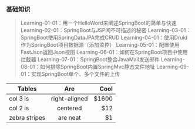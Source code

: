 ### 基础知识
> Learning-01-01：用一个HelloWord来阐述SpringBoot的简单与快速
Learning-02-01：SpringBoot与JSP间不可描述的秘密
Learning-03-01：SpringBoot使用SpringDataJPA完成CRUD
Learning-04-01：使用Druid作为SpringBoot项目数据源（添加监控）
Learning-05-01：配置使用FastJson返回Json视图
Learning-06-01：如何在SpringBoot项目中使用拦截器
Learning-07-01：SpringBoot整合JavaMail发送邮件
Learning-08-01：如何排除SpringBoot内置SpringMvc静态文件地址
Learning-09-01：实现SpringBoot单个、多个文件的上传

| Tables        | Are           | Cool  |
| ------------- |:-------------:| -----:|
| col 3 is      | right-aligned | $1600 |
| col 2 is      | centered      |   $12 |
| zebra stripes | are neat      |    $1 |
